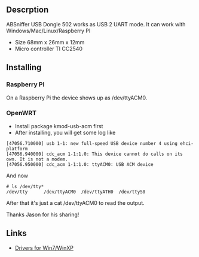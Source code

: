 ## Descrption

ABSniffer USB Dongle 502 works as USB 2 UART mode. It can work with
Windows/Mac/Linux/Raspberry PI

  - Size 68mm x 26mm x 12mm
  - Micro controller TI CC2540

## Installing

### Raspberry PI

On a Raspberry Pi the device shows up as /dev/ttyACM0.

### OpenWRT

  - Install package kmod-usb-acm first
  - After installing, you will get some log
    like

<!-- end list -->

    [47056.710000] usb 1-1: new full-speed USB device number 4 using ehci-platform
    [47056.940000] cdc_acm 1-1:1.0: This device cannot do calls on its own. It is not a modem.
    [47056.950000] cdc_acm 1-1:1.0: ttyACM0: USB ACM device

And now

    # ls /dev/tty*
    /dev/tty      /dev/ttyACM0  /dev/ttyATH0  /dev/ttyS0

After that it's just a cat /dev/ttyACM0 to read the output.

Thanks Jason for his sharing\!

## Links

- [Drivers for Win7/WinXP](http://7fvk57.com1.z0.glb.clouddn.com/cc2540-cdc-driver-latest.zip)
